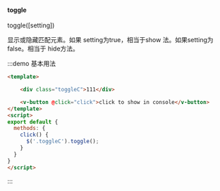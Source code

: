 #### toggle

toggle([setting])

显示或隐藏匹配元素。如果 setting为true，相当于show 法。如果setting为false。相当于 hide方法。

:::demo 基本用法
```html
<template>

    <div class="toggleC">111</div>

    <v-button @click="click">click to show in console</v-button>
</template>
<script>
export default {
  methods: {
    click() {
      $('.toggleC').toggle();
    }
  }
}
</script>
```
:::
